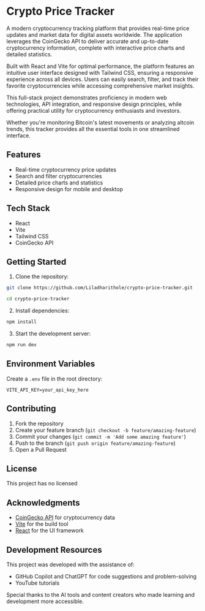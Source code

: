 # Crypto Price Tracker

A modern cryptocurrency tracking platform that provides real-time price updates and market data for digital assets worldwide. The application leverages the CoinGecko API to deliver accurate and up-to-date cryptocurrency information, complete with interactive price charts and detailed statistics.

Built with React and Vite for optimal performance, the platform features an intuitive user interface designed with Tailwind CSS, ensuring a responsive experience across all devices. Users can easily search, filter, and track their favorite cryptocurrencies while accessing comprehensive market insights.

This full-stack project demonstrates proficiency in modern web technologies, API integration, and responsive design principles, while offering practical utility for cryptocurrency enthusiasts and investors.

Whether you're monitoring Bitcoin's latest movements or analyzing altcoin trends, this tracker provides all the essential tools in one streamlined interface.

## Features

- Real-time cryptocurrency price updates
- Search and filter cryptocurrencies
- Detailed price charts and statistics
- Responsive design for mobile and desktop

## Tech Stack

- React
- Vite
- Tailwind CSS
- CoinGecko API

## Getting Started

1. Clone the repository:

```bash
git clone https://github.com/Liladharithole/crypto-price-tracker.git

cd crypto-price-tracker
```

2. Install dependencies:

```bash
npm install
```

3. Start the development server:

```bash
npm run dev
```

## Environment Variables

Create a `.env` file in the root directory:

```
VITE_API_KEY=your_api_key_here
```

## Contributing

1. Fork the repository
2. Create your feature branch (`git checkout -b feature/amazing-feature`)
3. Commit your changes (`git commit -m 'Add some amazing feature'`)
4. Push to the branch (`git push origin feature/amazing-feature`)
5. Open a Pull Request

## License

This project has no licensed

## Acknowledgments

- [CoinGecko API](https://www.coingecko.com/en/api) for cryptocurrency data
- [Vite](https://vitejs.dev/) for the build tool
- [React](https://reactjs.org/) for the UI framework

## Development Resources

This project was developed with the assistance of:

- GitHub Copilot and ChatGPT for code suggestions and problem-solving
- YouTube tutorials

Special thanks to the AI tools and content creators who made learning and development more accessible.
